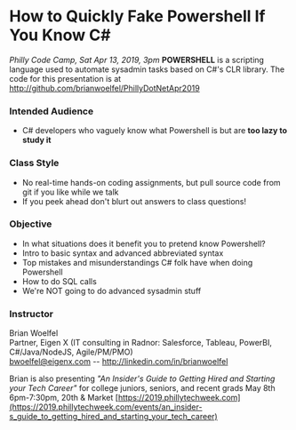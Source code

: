 # How to Quickly Fake Powershell If You Know C#  
*Philly Code Camp, Sat Apr 13, 2019, 3pm*
**POWERSHELL** is a scripting language used to automate sysadmin tasks based on C#'s CLR library.  The code for this presentation is at http://github.com/brianwoelfel/PhillyDotNetApr2019
### Intended Audience
 * C# developers who vaguely know what Powershell is but are **too lazy to study it**
### Class Style 
 * No real-time hands-on coding assignments, but pull source code from git if you like while we talk
 * If you peek ahead don't blurt out answers to class questions!
### Objective
 * In what situations does it benefit you to pretend know Powershell?
 * Intro to basic syntax and advanced abbreviated syntax
 * Top mistakes and misunderstandings C# folk have when doing Powershell
 * How to do SQL calls
 * We're NOT going to do advanced sysadmin stuff
### Instructor
Brian Woelfel                                                  
Partner, Eigen X (IT consulting in Radnor: Salesforce, Tableau, PowerBI, C#/Java/NodeJS, Agile/PM/PMO)             
bwoelfel@eigenx.com -- http://linkedin.com/in/brianwoelfel                            

Brian is also presenting *"An Insider's Guide to Getting Hired and Starting your Tech Career"*
for college juniors, seniors, and recent grads May 8th 6pm-7:30pm, 20th & Market
[https://2019.phillytechweek.com](https://2019.phillytechweek.com/events/an_insider-s_guide_to_getting_hired_and_starting_your_tech_career)